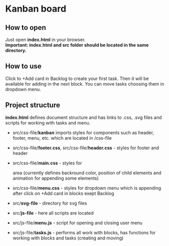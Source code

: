# Kanban board <br>
## How to open <br>
Just open **index.html** in your browser. <br>
**Important: index.html and src folder should be located in the same directory.** <br>
## How to use <br>
Click to +Add card in Backlog to create your first task. Then it will be available for adding in the next block. You can move tasks choosing them in dropdown menu. <br>
## Project structure <br>
**index.html** defines document structure and has links to .css, .svg files and scripts for working with tasks and menu. <br>
* src/css-file/**kanban** imports styles for components such as header, footer, menu, etc. which are located in /css-file <br>
* src/css-file/**footer.css**, src/css-file/**header.css** - styles for footer and header <br>
* src/css-file/**main.css** - styles for <main></main> area (currently defines backround color, position of child elements and animation for appending some elements) <br>
* src/css-file/**menu.css** - styles for dropdown menu which is appending after click on +Add card in blocks exept Backlog <br>

* src/**svg-file** - directory for svg files <br>
* src/**js-file** - here all scripts are located <br>
* src/js-file/**menu.js** - script for opening and closing user menu <br>
* src/js-file/**tasks.js** - performs all work with blocks, has functions for working with blocks and tasks (creating and moving) <br>
